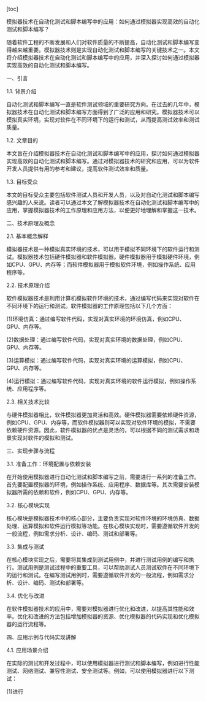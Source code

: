 
[toc]                    
                
                
模拟器技术在自动化测试和脚本编写中的应用：如何通过模拟器实现高效的自动化测试和脚本编写？

随着软件工程的不断发展和人们对软件质量的不断提高，自动化测试和脚本编写变得越来越重要。模拟器技术则是实现自动化测试和脚本编写的关键技术之一。本文将介绍模拟器技术在自动化测试和脚本编写中的应用，并深入探讨如何通过模拟器实现高效的自动化测试和脚本编写。

一、引言

1.1. 背景介绍

自动化测试和脚本编写一直是软件测试领域的重要研究方向。在过去的几年中，模拟器技术在自动化测试和脚本编写方面得到了广泛的应用和研究。模拟器技术可以模拟真实环境，实现对软件在不同环境下的运行和测试，从而提高测试效率和测试质量。

1.2. 文章目的

本文旨在介绍模拟器技术在自动化测试和脚本编写中的应用，探讨如何通过模拟器实现高效的自动化测试和脚本编写。通过对模拟器技术的研究和应用，可以为软件开发人员提供有用的参考和建议，提高软件测试效率和质量。

1.3. 目标受众

本文的目标受众主要包括软件测试人员和开发人员，以及对自动化测试和脚本编写感兴趣的人来说。读者可以通过本文了解模拟器技术在自动化测试和脚本编写中的应用，掌握模拟器技术的工作原理和应用方法，以便更好地理解和掌握这一技术。

二、技术原理及概念

2.1. 基本概念解释

模拟器技术是一种模拟真实环境的技术，可以用于模拟不同环境下的软件运行和测试。模拟器技术包括硬件模拟器和软件模拟器。硬件模拟器用于模拟硬件环境，例如CPU、GPU、内存等；而软件模拟器用于模拟软件环境，例如操作系统、应用程序等。

2.2. 技术原理介绍

软件模拟器技术是利用计算机模拟软件环境的技术，通过编写代码来实现对软件在不同环境下的运行和测试。软件模拟器的工作原理包括以下几个方面：

(1)环境仿真：通过编写软件代码，实现对真实环境的环境仿真，例如CPU、GPU、内存等。

(2)数据处理：通过编写软件代码，实现对真实环境的数据处理，例如CPU、GPU、内存等。

(3)运算模拟：通过编写软件代码，实现对真实环境的运算模拟，例如CPU、GPU、内存等。

(4)运行模拟：通过编写软件代码，实现对真实环境的软件运行模拟，例如操作系统、应用程序等。

2.3. 相关技术比较

与硬件模拟器相比，软件模拟器更加灵活和高效。硬件模拟器需要依赖硬件资源，例如CPU、GPU、内存等，而软件模拟器则可以实现对软件环境的模拟，不需要依赖硬件资源。因此，软件模拟器的优点是灵活的，可以根据不同的测试需求和场景实现对软件的模拟和测试。

三、实现步骤与流程

3.1. 准备工作：环境配置与依赖安装

在开始使用模拟器进行自动化测试和脚本编写之前，需要进行一系列的准备工作。首先要配置模拟器的环境，例如操作系统、应用程序、数据库等。其次需要安装模拟器所需的依赖和软件，例如CPU、GPU、内存等。

3.2. 核心模块实现

核心模块是模拟器技术中的核心部分，主要负责实现对软件环境的环境仿真、数据处理、运算模拟和软件运行模拟等功能。在核心模块实现时，需要遵循软件开发的一般流程，例如需求分析、设计、编码、测试和部署等。

3.3. 集成与测试

在核心模块实现之后，需要将其集成到测试用例中，并进行测试用例的编写和执行。测试用例是测试过程中的重要工具，可以帮助测试人员测试软件在不同环境下的运行和测试。在编写测试用例时，需要遵循软件开发的一般流程，例如需求分析、设计、编码、测试和部署等。

3.4. 优化与改进

在软件模拟器技术的应用中，需要对模拟器进行优化和改进，以提高其性能和效率。优化和改进的方法包括增加模拟器的资源、优化模拟器的代码实现和优化模拟器的运行流程等。

四、应用示例与代码实现讲解

4.1. 应用场景介绍

在实际的测试和开发过程中，可以使用模拟器进行测试和脚本编写，例如进行性能测试、网络测试、兼容性测试、安全测试等。例如，可以使用模拟器进行以下测试：

(1)进行

